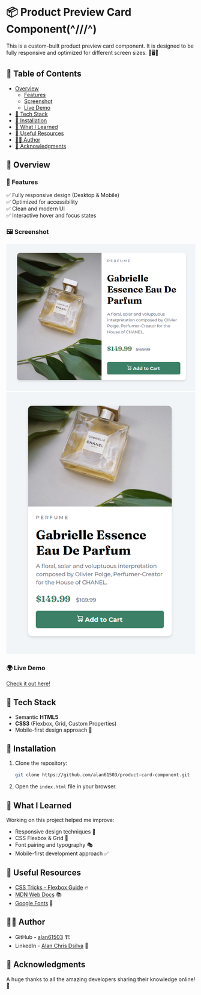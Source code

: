 # 📦 Product Preview Card Component(^///^)

This is a custom-built product preview card component. It is designed to be fully responsive and optimized for different screen sizes. 👾🖥️📱

## 📑 Table of Contents
- [Overview](#overview)
  - [Features](#features)
  - [Screenshot](#screenshot)
  - [Live Demo](#live-demo)
- [🔧 Tech Stack](#-tech-stack)
- [🚀 Installation](#-installation)
- [📖 What I Learned](#-what-i-learned)
- [🔗 Useful Resources](#-useful-resources)
- [👨‍💻 Author](#-author)
- [🙏 Acknowledgments](#-acknowledgments)

## 📌 Overview

### 🎯 Features
✅ Fully responsive design (Desktop & Mobile)<br>
✅ Optimized for accessibility<br>
✅ Clean and modern UI<br>
✅ Interactive hover and focus states<br>

### 🖼 Screenshot
![Product Preview Card](product-preview-card-component-main/ss/desktop.png)
![mobile](product-preview-card-component-main/ss/mobile.png)

### 🌍 Live Demo
[Check it out here!](https://alan61503.github.io/product-display/)


## 🔧 Tech Stack
- Semantic **HTML5**
- **CSS3** (Flexbox, Grid, Custom Properties)
- Mobile-first design approach 📱

## 🚀 Installation
1. Clone the repository:
   ```sh
   git clone https://github.com/alan61503/product-card-component.git
   ```
2. Open the `index.html` file in your browser.

## 📖 What I Learned
Working on this project helped me improve:
- Responsive design techniques 📱
- CSS Flexbox & Grid 🎨
- Font pairing and typography 🎭
- Mobile-first development approach ✅

## 🔗 Useful Resources
- [CSS Tricks - Flexbox Guide](https://css-tricks.com/snippets/css/a-guide-to-flexbox/) 🔥
- [MDN Web Docs](https://developer.mozilla.org/) 📚
- [Google Fonts](https://fonts.google.com/) 🎨

## 👨‍💻 Author
- GitHub - [alan61503](https://github.com/alan61503) 🏗️
- LinkedIn - [Alan Chris Dsilva](https://www.linkedin.com/in/alan-chris-disilva/) 🔗

## 🙏 Acknowledgments
A huge thanks to all the amazing developers sharing their knowledge online! 🎉
